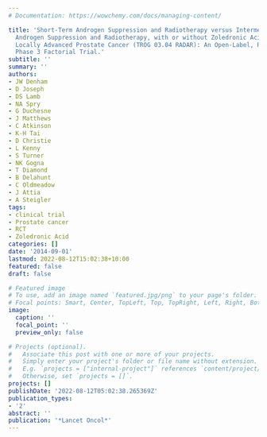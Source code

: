 ```yaml
---
# Documentation: https://wowchemy.com/docs/managing-content/

title: 'Short-Term Androgen Suppression and Radiotherapy versus Intermediate-Term
  Androgen Suppression and Radiotherapy, with or without Zoledronic Acid, in Men with
  Locally Advanced Prostate Cancer (TROG 03.04 RADAR): An Open-Label, Randomised,
  Phase 3 Factorial Trial.'
subtitle: ''
summary: ''
authors:
- JW Denham
- D Joseph
- DS Lamb
- NA Spry
- G Duchesne
- J Matthews
- C Atkinson
- K-H Tai
- D Christie
- L Kenny
- S Turner
- NK Gogna
- T Diamond
- B Delahunt
- C Oldmeadow
- J Attia
- A Steigler
tags:
- clinical trial
- Prostate cancer
- RCT
- Zoledronic Acid
categories: []
date: '2014-09-01'
lastmod: 2022-08-12T15:02:38+10:00
featured: false
draft: false

# Featured image
# To use, add an image named `featured.jpg/png` to your page's folder.
# Focal points: Smart, Center, TopLeft, Top, TopRight, Left, Right, BottomLeft, Bottom, BottomRight.
image:
  caption: ''
  focal_point: ''
  preview_only: false

# Projects (optional).
#   Associate this post with one or more of your projects.
#   Simply enter your project's folder or file name without extension.
#   E.g. `projects = ["internal-project"]` references `content/project/deep-learning/index.md`.
#   Otherwise, set `projects = []`.
projects: []
publishDate: '2022-08-12T05:02:38.265369Z'
publication_types:
- '2'
abstract: ''
publication: '*Lancet Oncol*'
---
```

